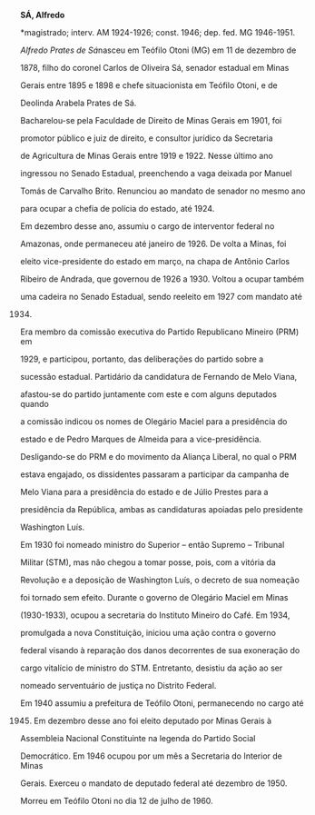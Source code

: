 **SÁ, Alfredo**



\*magistrado; interv. AM 1924-1926; const. 1946; dep. fed. MG 1946-1951.



*Alfredo Prates de Sá*nasceu em Teófilo Otoni (MG) em 11 de dezembro de

1878, filho do coronel Carlos de Oliveira Sá, senador estadual em Minas

Gerais entre 1895 e 1898 e chefe situacionista em Teófilo Otoni, e de

Deolinda Arabela Prates de Sá.



Bacharelou-se pela Faculdade de Direito de Minas Gerais em 1901, foi

promotor público e juiz de direito, e consultor jurídico da Secretaria

de Agricultura de Minas Gerais entre 1919 e 1922. Nesse último ano

ingressou no Senado Estadual, preenchendo a vaga deixada por Manuel

Tomás de Carvalho Brito. Renunciou ao mandato de senador no mesmo ano

para ocupar a chefia de polícia do estado, até 1924.



Em dezembro desse ano, assumiu o cargo de interventor federal no

Amazonas, onde permaneceu até janeiro de 1926. De volta a Minas, foi

eleito vice-presidente do estado em março, na chapa de Antônio Carlos

Ribeiro de Andrada, que governou de 1926 a 1930. Voltou a ocupar também

uma cadeira no Senado Estadual, sendo reeleito em 1927 com mandato até

1934.



Era membro da comissão executiva do Partido Republicano Mineiro (PRM) em

1929, e participou, portanto, das deliberações do partido sobre a

sucessão estadual. Partidário da candidatura de Fernando de Melo Viana,

afastou-se do partido juntamente com este e com alguns deputados quando

a comissão indicou os nomes de Olegário Maciel para a presidência do

estado e de Pedro Marques de Almeida para a vice-presidência.

Desligando-se do PRM e do movimento da Aliança Liberal, no qual o PRM

estava engajado, os dissidentes passaram a participar da campanha de

Melo Viana para a presidência do estado e de Júlio Prestes para a

presidência da República, ambas as candidaturas apoiadas pelo presidente

Washington Luís.



Em 1930 foi nomeado ministro do Superior – então Supremo – Tribunal

Militar (STM), mas não chegou a tomar posse, pois, com a vitória da

Revolução e a deposição de Washington Luís, o decreto de sua nomeação

foi tornado sem efeito. Durante o governo de Olegário Maciel em Minas

(1930-1933), ocupou a secretaria do Instituto Mineiro do Café. Em 1934,

promulgada a nova Constituição, iniciou uma ação contra o governo

federal visando à reparação dos danos decorrentes de sua exoneração do

cargo vitalício de ministro do STM. Entretanto, desistiu da ação ao ser

nomeado serventuário de justiça no Distrito Federal.



Em 1940 assumiu a prefeitura de Teófilo Otoni, permanecendo no cargo até

1945. Em dezembro desse ano foi eleito deputado por Minas Gerais à

Assembleia Nacional Constituinte na legenda do Partido Social

Democrático. Em 1946 ocupou por um mês a Secretaria do Interior de Minas

Gerais. Exerceu o mandato de deputado federal até dezembro de 1950.



Morreu em Teófilo Otoni no dia 12 de julho de 1960.



